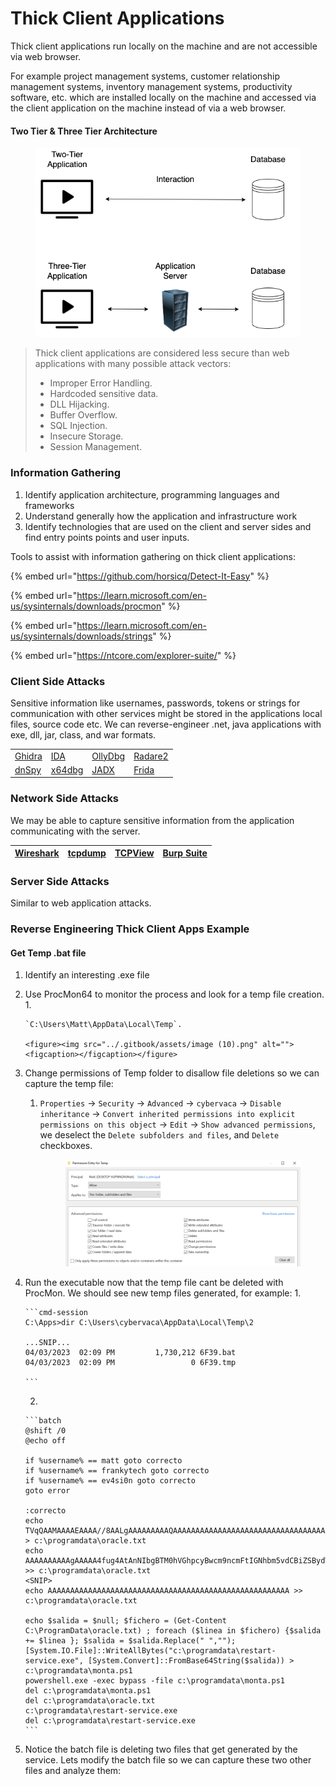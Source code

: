 # Thick Client Applications

Thick client applications run locally on the machine and are not accessible via web browser.&#x20;

For example project management systems, customer relationship management systems, inventory management systems, productivity software, etc. which are installed locally on the machine and accessed via the client application on the machine instead of via a web browser.

#### Two Tier & Three Tier Architecture

<figure><img src="../.gitbook/assets/image.png" alt=""><figcaption></figcaption></figure>

> Thick client applications are considered less secure than web applications with many possible attack vectors:
>
>
>
> * Improper Error Handling.
> * Hardcoded sensitive data.
> * DLL Hijacking.
> * Buffer Overflow.
> * SQL Injection.
> * Insecure Storage.
> * Session Management.

### Information Gathering&#x20;

1. Identify application architecture, programming languages and frameworks
2. Understand generally how the application and infrastructure work
3. Identify technologies that are used on the client and server sides and find entry points points and user inputs.

Tools to assist with information gathering on thick client applications:&#x20;

{% embed url="https://github.com/horsicq/Detect-It-Easy" %}

{% embed url="https://learn.microsoft.com/en-us/sysinternals/downloads/procmon" %}

{% embed url="https://learn.microsoft.com/en-us/sysinternals/downloads/strings" %}

{% embed url="https://ntcore.com/explorer-suite/" %}

### Client Side Attacks

Sensitive information like usernames, passwords, tokens or strings for communication with other services might be stored in the applications local files, source code etc. We can reverse-engineer .net, java applications with exe, dll, jar, class, and war formats.&#x20;

|                                         |                                      |                                        |                                                |
| --------------------------------------- | ------------------------------------ | -------------------------------------- | ---------------------------------------------- |
| [Ghidra](https://www.ghidra-sre.org/)   | [IDA](https://hex-rays.com/ida-pro/) | [OllyDbg](http://www.ollydbg.de/)      | [Radare2](https://www.radare.org/r/index.html) |
| [dnSpy](https://github.com/dnSpy/dnSpy) | [x64dbg](https://x64dbg.com/)        | [JADX](https://github.com/skylot/jadx) | [Frida](https://frida.re/)                     |

### Network Side Attacks

We may be able to capture sensitive information from the application communicating with the server.

| [Wireshark](https://www.wireshark.org/) | [tcpdump](https://www.tcpdump.org/) | [TCPView](https://learn.microsoft.com/en-us/sysinternals/downloads/tcpview) | [Burp Suite](https://portswigger.net/burp) |
| --------------------------------------- | ----------------------------------- | --------------------------------------------------------------------------- | ------------------------------------------ |

### Server Side Attacks

Similar to web application attacks.

### Reverse Engineering Thick Client Apps Example

#### Get Temp .bat file&#x20;

1. Identify an interesting .exe file
2. Use ProcMon64 to monitor the process and look for a temp file creation.&#x20;
   1.

       `C:\Users\Matt\AppData\Local\Temp`.

       <figure><img src="../.gitbook/assets/image (10).png" alt=""><figcaption></figcaption></figure>
3. Change permissions of Temp folder to disallow file deletions so we can capture the temp file:
   1.  `Properties` -> `Security` -> `Advanced` -> `cybervaca` -> `Disable inheritance` -> `Convert inherited permissions into explicit permissions on this object` -> `Edit` -> `Show advanced permissions`, we deselect the `Delete subfolders and files`, and `Delete` checkboxes.

       <figure><img src="../.gitbook/assets/image (11).png" alt=""><figcaption></figcaption></figure>
4. Run the executable now that the temp file cant be deleted with ProcMon. We should see new temp files generated, for example:
   1.

       ```cmd-session
       C:\Apps>dir C:\Users\cybervaca\AppData\Local\Temp\2

       ...SNIP...
       04/03/2023  02:09 PM         1,730,212 6F39.bat
       04/03/2023  02:09 PM                 0 6F39.tmp

       ```
   2.

       ```batch
       @shift /0
       @echo off

       if %username% == matt goto correcto
       if %username% == frankytech goto correcto
       if %username% == ev4si0n goto correcto
       goto error

       :correcto
       echo TVqQAAMAAAAEAAAA//8AALgAAAAAAAAAQAAAAAAAAAAAAAAAAAAAAAAAAAAAAAAAAAAAAA > c:\programdata\oracle.txt
       echo AAAAAAAAAAgAAAAA4fug4AtAnNIbgBTM0hVGhpcyBwcm9ncmFtIGNhbm5vdCBiZSBydW4g >> c:\programdata\oracle.txt
       <SNIP>
       echo AAAAAAAAAAAAAAAAAAAAAAAAAAAAAAAAAAAAAAAAAAAAAAAAAAAAAA >> c:\programdata\oracle.txt

       echo $salida = $null; $fichero = (Get-Content C:\ProgramData\oracle.txt) ; foreach ($linea in $fichero) {$salida += $linea }; $salida = $salida.Replace(" ",""); [System.IO.File]::WriteAllBytes("c:\programdata\restart-service.exe", [System.Convert]::FromBase64String($salida)) > c:\programdata\monta.ps1
       powershell.exe -exec bypass -file c:\programdata\monta.ps1
       del c:\programdata\monta.ps1
       del c:\programdata\oracle.txt
       c:\programdata\restart-service.exe
       del c:\programdata\restart-service.exe
       ```
5. Notice the batch file is deleting two files that get generated by the service. Lets modify the batch file so we can capture these two other files and analyze them:&#x20;
